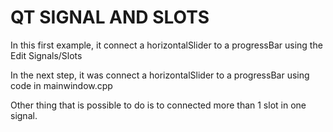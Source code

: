 # QT SIGNAL AND SLOTS

In this first example, it connect a horizontalSlider to a progressBar using the Edit Signals/Slots 

In the next step, it was connect a horizontalSlider to a progressBar using code in mainwindow.cpp

Other thing that is possible to do is to connected more than 1 slot in one signal. 
